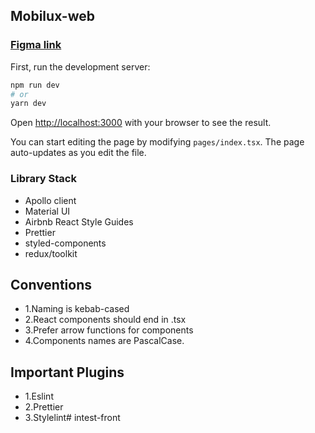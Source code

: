 ## Mobilux-web

### [Figma link](https://www.figma.com/file/ZmkOXaax703mfWEFCk6Bys/Maximum?node-id=0%3A1)

First, run the development server:

```bash
npm run dev
# or
yarn dev
```

Open [http://localhost:3000](http://localhost:3000) with your browser to see the result.

You can start editing the page by modifying `pages/index.tsx`. The page auto-updates as you edit the file.

### Library Stack
- Apollo client
- Material UI
- Airbnb React Style Guides
- Prettier 
- styled-components
- redux/toolkit

## Conventions
- 1.Naming is kebab-cased
- 2.React components should end in .tsx
- 3.Prefer arrow functions for components 
- 4.Components names are PascalCase.


## Important Plugins

- 1.Eslint
- 2.Prettier
- 3.Stylelint# intest-front
